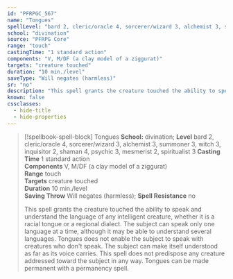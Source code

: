 ```yaml
---
id: "PFRPGC_567"
name: "Tongues"
spellLevel: "bard 2, cleric/oracle 4, sorcerer/wizard 3, alchemist 3, summoner 3, witch 3, inquisitor 2, shaman 4, psychic 3, mesmerist 2, spiritualist 3"
school: "divination"
source: "PFRPG Core"
range: "touch"
castingTime: "1 standard action"
components: "V, M/DF (a clay model of a ziggurat)"
targets: "creature touched"
duration: "10 min./level"
saveType: "Will negates (harmless)"
sr: "no"
description: "This spell grants the creature touched the ability to speak and understand the language of any intelligent creature, whether it is a racial tongue or a regional dialect. The subject can speak only one language at a time, although it may be able to understand several languages. Tongues does not enable the subject to speak with creatures who don't speak. The subject can make itself understood as far as its voice carries. This spell does not predispose any creature addressed toward the subject in any way.  Tongues can be made permanent with a permanency spell."
known: false
cssclasses:
  - hide-title
  - hide-properties
---
```


> [!spellbook-spell-block] Tongues
> **School:** divination; **Level** bard 2, cleric/oracle 4, sorcerer/wizard 3, alchemist 3, summoner 3, witch 3, inquisitor 2, shaman 4, psychic 3, mesmerist 2, spiritualist 3
> **Casting Time** 1 standard action  
> **Components** V, M/DF (a clay model of a ziggurat)  
> **Range** touch  
> **Targets** creature touched  
> **Duration** 10 min./level  
> **Saving Throw** Will negates (harmless); **Spell Resistance** no
> 
> This spell grants the creature touched the ability to speak and understand the language of any intelligent creature, whether it is a racial tongue or a regional dialect. The subject can speak only one language at a time, although it may be able to understand several languages. Tongues does not enable the subject to speak with creatures who don't speak. The subject can make itself understood as far as its voice carries. This spell does not predispose any creature addressed toward the subject in any way.  Tongues can be made permanent with a permanency spell.